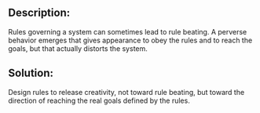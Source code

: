 ## Description:

Rules governing a system can sometimes lead to rule beating. A perverse behavior emerges that gives appearance to obey the rules and to reach the goals, but that actually distorts the system.

## Solution:

Design rules to release creativity, not toward rule beating, but toward the direction of reaching the real goals defined by the rules.